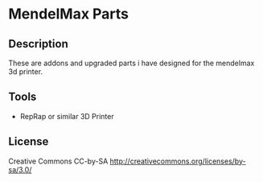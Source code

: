 MendelMax Parts
===============

Description
-----------

These are addons and upgraded parts i have designed for the mendelmax 3d printer.

Tools
-----
* RepRap or similar 3D Printer

License
-------
Creative Commons CC-by-SA http://creativecommons.org/licenses/by-sa/3.0/
